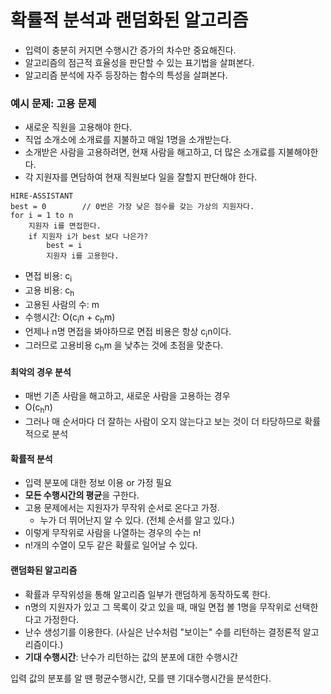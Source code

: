 # 확률적 분석과 랜덤화된 알고리즘
- 입력이 충분히 커지면 수행시간 증가의 차수만 중요해진다.
- 알고리즘의 점근적 효율성을 판단할 수 있는 표기법을 살펴본다.
- 알고리즘 분석에 자주 등장하는 함수의 특성을 살펴본다.

### 예시 문제: 고용 문제
- 새로운 직원을 고용해야 한다.
- 직업 소개소에 소개료를 지불하고 매일 1명을 소개받는다.
- 소개받은 사람을 고용하려면, 현재 사람을 해고하고, 더 많은 소개료를 지불해야한다.
- 각 지원자를 면담하여 현재 직원보다 일을 잘할지 판단해야 한다.

```
HIRE-ASSISTANT
best = 0		// 0번은 가장 낮은 점수를 갖는 가상의 지원자다.
for i = 1 to n
	지원자 i를 면접한다.
	if 지원자 i가 best 보다 나은가?
		best = i
		지원자 i를 고용한다.
```
- 면접 비용: c<sub>i</sub>
- 고용 비용: c<sub>h</sub>
- 고용된 사람의 수: m
- 수행시간: O(c<sub>i</sub>n + c<sub>h</sub>m)
- 언제나 n명 면접을 봐야하므로 면접 비용은 항상 c<sub>i</sub>n이다.
- 그러므로 고용비용 c<sub>h</sub>m 을 낮추는 것에 초점을 맞춘다.

#### 최악의 경우 분석
- 매번 기존 사람을 해고하고, 새로운 사람을 고용하는 경우
- O(c<sub>h</sub>n)
- 그러나 매 순서마다 더 잘하는 사람이 오지 않는다고 보는 것이 더 타당하므로 확률적으로 분석

#### 확률적 분석
- 입력 분포에 대한 정보 이용 or 가정 필요
- **모든 수행시간의 평균**을 구한다.
- 고용 문제에서는 지원자가 무작위 순서로 온다고 가정.
	- 누가 더 뛰어난지 알 수 있다. (전체 순서를 알고 있다.)
- 이렇게 무작위로 사람을 나열하는 경우의 수는 n!
- n!개의 수열이 모두 같은 확률로 일어날 수 있다.

#### 랜덤화된 알고리즘
- 확률과 무작위성을 통해 알고리즘 일부가 랜덤하게 동작하도록 한다.
- n명의 지원자가 있고 그 목록이 갖고 있을 때, 매일 면접 볼 1명을 무작위로 선택한다고 가정한다.
- 난수 생성기를 이용한다. (사실은 난수처럼 "보이는" 수를 리턴하는 결정론적 알고리즘이다.)
- **기대 수행시간**: 난수가 리턴하는 값의 분포에 대한 수행시간

입력 값의 분포를 알 땐 평균수행시간, 모를 땐 기대수행시간을 분석한다.
